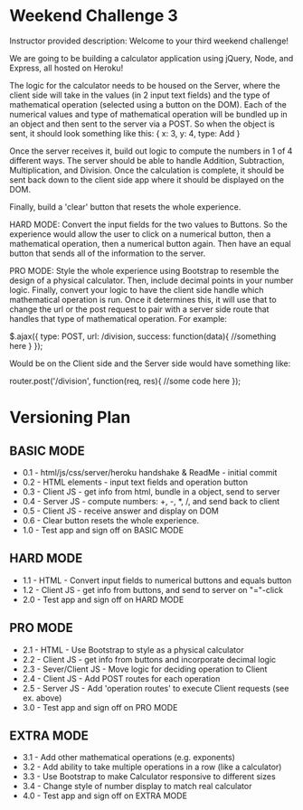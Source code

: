 Weekend Challenge 3
===================
Instructor provided description:
Welcome to your third weekend challenge!

We are going to be building a calculator application using jQuery, Node, and Express, all hosted on Heroku!

The logic for the calculator needs to be housed on the Server, where the client side will take in the values (in 2 input text fields) and the type of mathematical operation (selected using a button on the DOM). Each of the numerical values and type of mathematical operation will be bundled up in an object and then sent to the server via a POST. So when the object is sent, it should look something like this: { x: 3, y: 4, type: Add }

Once the server receives it, build out logic to compute the numbers in 1 of 4 different ways. The server should be able to handle Addition, Subtraction, Multiplication, and Division. Once the calculation is complete, it should be sent back down to the client side app where it should be displayed on the DOM.

Finally, build a 'clear' button that resets the whole experience.

HARD MODE:
Convert the input fields for the two values to Buttons. So the experience would allow the user to click on a numerical button, then a mathematical operation, then a numerical button again. Then have an equal button that sends all of the information to the server.

PRO MODE:
Style the whole experience using Bootstrap to resemble the design of a physical calculator. Then, include decimal points in your number logic. Finally, convert your logic to have the client side handle which mathematical operation is run. Once it determines this, it will use that to change the url or the post request to pair with a server side route that handles that type of mathematical operation. For example:

$.ajax({
type: POST,
url: /division,
success: function(data){
//something here
}
});

Would be on the Client side and the Server side would have something like:

router.post('/division', function(req, res){
//some code here
});

Versioning Plan
===============
BASIC MODE
----------
* 0.1 - html/js/css/server/heroku handshake & ReadMe - initial commit
* 0.2 - HTML elements - input text fields and operation button
* 0.3 - Client JS - get info from html, bundle in a object, send to server
* 0.4 - Server JS - compute numbers: +, -, \*, /, and send back to client
* 0.5 - Client JS - receive answer and display on DOM
* 0.6 - Clear button resets the whole experience.
* 1.0 - Test app and sign off on BASIC MODE

HARD MODE
---------
* 1.1 - HTML - Convert input fields to numerical buttons and equals button
* 1.2 - Client JS - get info from buttons, and send to server on "="-click
* 2.0 - Test app and sign off on HARD MODE

PRO MODE
--------
* 2.1 - HTML - Use Bootstrap to style as a physical calculator
* 2.2 - Client JS - get info from buttons and incorporate decimal logic
* 2.3 - Sever/Client JS - Move logic for deciding operation to Client
* 2.4 - Client JS - Add POST routes for each operation
* 2.5 - Server JS - Add 'operation routes' to execute Client requests (see ex. above)
* 3.0 - Test app and sign off on PRO MODE

EXTRA MODE
----------
* 3.1 - Add other mathematical operations (e.g. exponents)
* 3.2 - Add ability to take multiple operations in a row (like a calculator)
* 3.3 - Use Bootstrap to make Calculator responsive to different sizes
* 3.4 - Change style of number display to match real calculator
* 4.0 - Test app and sign off on EXTRA MODE
